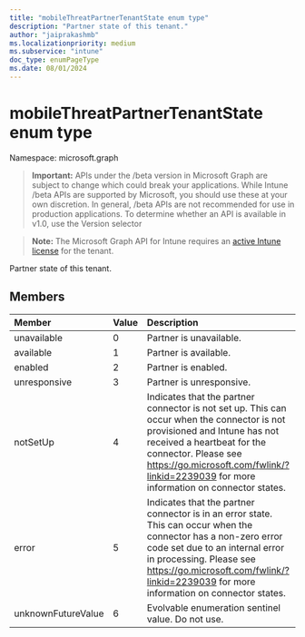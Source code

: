 ```yaml
---
title: "mobileThreatPartnerTenantState enum type"
description: "Partner state of this tenant."
author: "jaiprakashmb"
ms.localizationpriority: medium
ms.subservice: "intune"
doc_type: enumPageType
ms.date: 08/01/2024
---
```


# mobileThreatPartnerTenantState enum type

Namespace: microsoft.graph

> **Important:** APIs under the /beta version in Microsoft Graph are subject to change which could break your applications. While Intune /beta APIs are supported by Microsoft, you should use these at your own discretion. In general, /beta APIs are not recommended for use in production applications. To determine whether an API is available in v1.0, use the Version selector

> **Note:** The Microsoft Graph API for Intune requires an [active Intune license](https://go.microsoft.com/fwlink/?linkid=839381) for the tenant.

Partner state of this tenant.

## Members
|Member|Value|Description|
|:---|:---|:---|
|unavailable|0|Partner is unavailable.|
|available|1|Partner is available.|
|enabled|2|Partner is enabled.|
|unresponsive|3|Partner is unresponsive.|
|notSetUp|4|Indicates that the partner connector is not set up. This can occur when the connector is not provisioned and Intune has not received a heartbeat for the connector. Please see https://go.microsoft.com/fwlink/?linkid=2239039 for more information on connector states.|
|error|5|Indicates that the partner connector is in an error state. This can occur when the connector has a non-zero error code set due to an internal error in processing. Please see https://go.microsoft.com/fwlink/?linkid=2239039 for more information on connector states.|
|unknownFutureValue|6|Evolvable enumeration sentinel value. Do not use.|